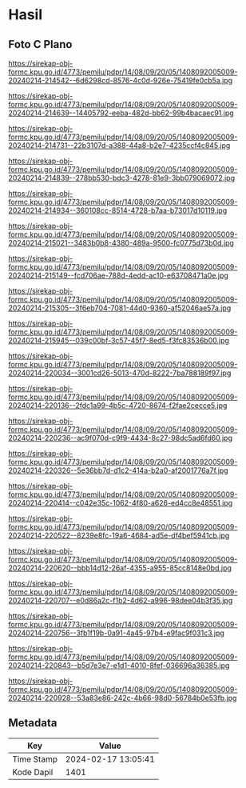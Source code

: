 # Hasil

## Foto C Plano

https://sirekap-obj-formc.kpu.go.id/4773/pemilu/pdpr/14/08/09/20/05/1408092005009-20240214-214542--6d6298cd-8576-4c0d-926e-75419fe0cb5a.jpg

https://sirekap-obj-formc.kpu.go.id/4773/pemilu/pdpr/14/08/09/20/05/1408092005009-20240214-214639--14405792-eeba-482d-bb62-99b4bacaec91.jpg

https://sirekap-obj-formc.kpu.go.id/4773/pemilu/pdpr/14/08/09/20/05/1408092005009-20240214-214731--22b3107d-a388-44a8-b2e7-4235ccf4c845.jpg

https://sirekap-obj-formc.kpu.go.id/4773/pemilu/pdpr/14/08/09/20/05/1408092005009-20240214-214839--278bb530-bdc3-4278-81e9-3bb079069072.jpg

https://sirekap-obj-formc.kpu.go.id/4773/pemilu/pdpr/14/08/09/20/05/1408092005009-20240214-214934--360108cc-8514-4728-b7aa-b73017d10119.jpg

https://sirekap-obj-formc.kpu.go.id/4773/pemilu/pdpr/14/08/09/20/05/1408092005009-20240214-215021--3483b0b8-4380-489a-9500-fc0775d73b0d.jpg

https://sirekap-obj-formc.kpu.go.id/4773/pemilu/pdpr/14/08/09/20/05/1408092005009-20240214-215149--fcd706ae-788d-4edd-ac10-e63708471a0e.jpg

https://sirekap-obj-formc.kpu.go.id/4773/pemilu/pdpr/14/08/09/20/05/1408092005009-20240214-215305--3f6eb704-7081-44d0-9360-af52046ae57a.jpg

https://sirekap-obj-formc.kpu.go.id/4773/pemilu/pdpr/14/08/09/20/05/1408092005009-20240214-215945--039c00bf-3c57-45f7-8ed5-f3fc83536b00.jpg

https://sirekap-obj-formc.kpu.go.id/4773/pemilu/pdpr/14/08/09/20/05/1408092005009-20240214-220034--3001cd26-5013-470d-8222-7ba788189f97.jpg

https://sirekap-obj-formc.kpu.go.id/4773/pemilu/pdpr/14/08/09/20/05/1408092005009-20240214-220136--2fdc1a99-4b5c-4720-8674-f2fae2cecce5.jpg

https://sirekap-obj-formc.kpu.go.id/4773/pemilu/pdpr/14/08/09/20/05/1408092005009-20240214-220236--ac9f070d-c9f9-4434-8c27-98dc5ad6fd60.jpg

https://sirekap-obj-formc.kpu.go.id/4773/pemilu/pdpr/14/08/09/20/05/1408092005009-20240214-220326--5e36bb7d-d1c2-414a-b2a0-af2001776a7f.jpg

https://sirekap-obj-formc.kpu.go.id/4773/pemilu/pdpr/14/08/09/20/05/1408092005009-20240214-220414--c042e35c-1062-4f80-a626-ed4cc8e48551.jpg

https://sirekap-obj-formc.kpu.go.id/4773/pemilu/pdpr/14/08/09/20/05/1408092005009-20240214-220522--8239e8fc-19a6-4684-ad5e-df4bef5941cb.jpg

https://sirekap-obj-formc.kpu.go.id/4773/pemilu/pdpr/14/08/09/20/05/1408092005009-20240214-220620--bbb14d12-26af-4355-a955-85cc8148e0bd.jpg

https://sirekap-obj-formc.kpu.go.id/4773/pemilu/pdpr/14/08/09/20/05/1408092005009-20240214-220707--e0d86a2c-f1b2-4d62-a996-98dee04b3f35.jpg

https://sirekap-obj-formc.kpu.go.id/4773/pemilu/pdpr/14/08/09/20/05/1408092005009-20240214-220756--3fb1f19b-0a91-4a45-97b4-e9fac9f031c3.jpg

https://sirekap-obj-formc.kpu.go.id/4773/pemilu/pdpr/14/08/09/20/05/1408092005009-20240214-220843--b5d7e3e7-e1d1-4010-8fef-036696a36385.jpg

https://sirekap-obj-formc.kpu.go.id/4773/pemilu/pdpr/14/08/09/20/05/1408092005009-20240214-220928--53a83e86-242c-4b66-98d0-56784b0e53fb.jpg


## Metadata

| Key        | Value               |
| ---------- | ------------------- |
| Time Stamp | 2024-02-17 13:05:41 |
| Kode Dapil | 1401                |



